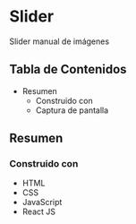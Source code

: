 # Slider
Slider manual de imágenes
## Tabla de Contenidos
- Resumen
  - Construido con
  - Captura de pantalla
## Resumen
### Construido con
- HTML
- CSS
- JavaScript
- React JS
